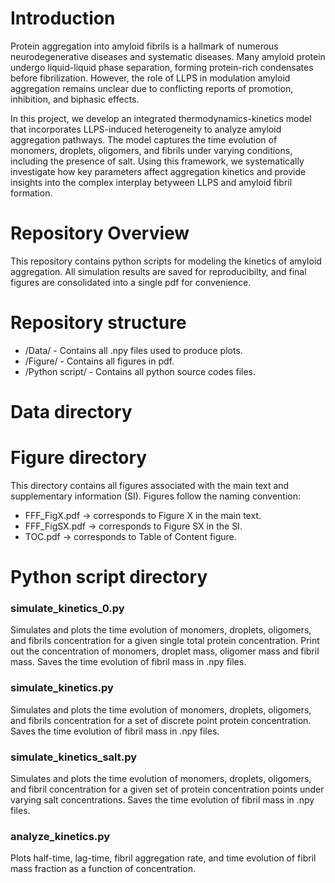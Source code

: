 # Introduction
Protein aggregation into amyloid fibrils is a hallmark of numerous neurodegenerative diseases and systematic diseases. Many amyloid protein undergo liquid-liquid phase separation, forming protein-rich condensates before fibrilization. However, the role of LLPS in modulation amyloid aggregation remains unclear due to conflicting reports of promotion, inhibition, and biphasic effects.

In this project, we develop an integrated thermodynamics-kinetics model that incorporates LLPS-induced heterogeneity to analyze amyloid aggregation pathways. The model captures the time evolution of monomers, droplets, oligomers, and fibrils under varying conditions, including the presence of salt. Using this framework, we systematically investigate how key parameters affect aggregation kinetics and provide insights into the complex interplay betyween LLPS and amyloid fibril formation.

# Repository Overview  
This repository contains python scripts for modeling the kinetics of amyloid aggregation. All simulation results are saved for reproducibilty, and final figures are consolidated into a single pdf for convenience.

# Repository structure  
* /Data/ - Contains all .npy files used to produce plots.
* /Figure/ - Contains all figures in pdf.
* /Python script/ - Contains all python source codes files.
# Data directory  

# Figure directory
This directory contains all figures associated with the main text and supplementary information (SI). Figures follow the naming convention:  
* FFF_FigX.pdf → corresponds to Figure X in the main text.
* FFF_FigSX.pdf → corresponds to Figure SX in  the SI.
* TOC.pdf → corresponds to Table of Content figure.
# Python script directory  
### simulate_kinetics_0.py  
Simulates and plots the time evolution of monomers, droplets, oligomers, and fibrils concentration for a given single total protein concentration. Print out the concentration of monomers, droplet mass, oligomer mass and fibril mass. Saves the time evolution of fibril mass in .npy files.
### simulate_kinetics.py  
Simulates and plots the time evolution of monomers, droplets, oligomers, and fibrils concentration for a set of discrete point protein concentration. Saves the time evolution of fibril mass in .npy files.
### simulate_kinetics_salt.py  
Simulates and plots the time evolution of monomers, droplets, oligomers, and fibril concentration for a given set of protein concentration points under varying salt concentrations. Saves the time evolution of fibril mass in .npy files.
### analyze_kinetics.py  
Plots half-time, lag-time, fibril aggregation rate, and time evolution of fibril mass fraction as a function of concentration.

